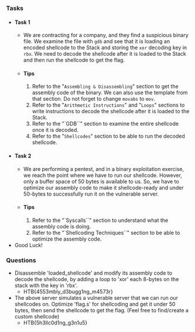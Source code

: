 ### Tasks
- #### Task 1
	- We are contracting for a company, and they find a suspicious binary file. We examine the file with `gdb` and see that it is loading an encoded shellcode to the Stack and storing the `xor` decoding key in `rbx`. We need to decode the shellcode after it is loaded to the Stack and then run the shellcode to get the flag.
	- #### Tips
		1. Refer to the "`Assembling & Disassembling`" section to get the assembly code of the binary. We can also use the template from that section. Do not forget to change `movabs` to `mov`.
		2. Refer to the "`Arithmetic Instructions`" and "`Loops`" sections to write instructions to decode the shellcode after it is loaded to the Stack.
		3. Refer to the "`GDB``" section to examine the entire shellcode once it is decoded.
		4. Refer to the "`Shellcodes`" section to be able to run the decoded shellcode.
- #### Task 2
	- We are performing a pentest, and in a binary exploitation exercise, we reach the point where we have to run our shellcode. However, only a buffer space of 50 bytes is available to us. So, we have to optimize our assembly code to make it shellcode-ready and under 50-bytes to successfully run it on the vulnerable server.
	- #### Tips
		1. Refer to the "`Syscalls``" section to understand what the assembly code is doing.
		2. Refer to the "`Shellcoding Techniques``" section to be able to optimize the assembly code.
- Good Luck!


### Questions
- Disassemble 'loaded_shellcode' and modify its assembly code to decode the shellcode, by adding a loop to 'xor' each 8-bytes on the stack with the key in 'rbx'.
	- HTB{4553mbly_d3bugg1ng_m4573r}
- The above server simulates a vulnerable server that we can run our shellcodes on. Optimize 'flag.s' for shellcoding and get it under 50 bytes, then send the shellcode to get the flag. (Feel free to find/create a custom shellcode)
	- HTB{5h3llc0d1ng_g3n1u5}